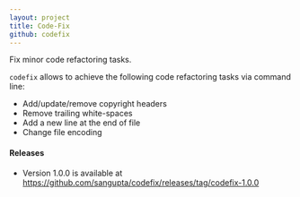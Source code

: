 ```yaml
---
layout: project
title: Code-Fix
github: codefix
---
```


Fix minor code refactoring tasks.

`codefix` allows to achieve the following code refactoring tasks via command line:

* Add/update/remove copyright headers
* Remove trailing white-spaces
* Add a new line at the end of file
* Change file encoding

#### Releases

* Version 1.0.0 is available at https://github.com/sangupta/codefix/releases/tag/codefix-1.0.0
